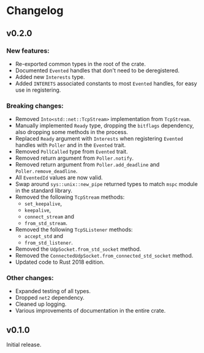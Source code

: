 # Changelog

## v0.2.0

### New features:

 * Re-exported common types in the root of the crate.
 * Documented `Evented` handles that don't need to be deregistered.
 * Added new `Interests` type.
 * Added `INTERETS` associated constants to most `Evented` handles, for easy use
   in registering.

### **Breaking** changes:

 * Removed `Into<std::net::TcpStream>` implementation from `TcpStream`.
 * Manually implemented `Ready` type, dropping the `bitflags` dependency, also
   dropping some methods in the process.
 * Replaced `Ready` argument with `Interests` when registering `Evented` handles
   with `Poller` and in the `Evented` trait.
 * Removed `PollCalled` type from `Evented` trait.
 * Removed return argument from `Poller.notify`.
 * Removed return argument from `Poller.add_deadline` and `Poller.remove_deadline`.
 * All `EventedId` values are now valid.
 * Swap around `sys::unix::new_pipe` returned types to match `mspc` module in
   the standard library.
 * Removed the following `TcpStream` methods:
    - `set_keepalive`,
    - `keepalive`,
    - `connect_stream` and
    - `from_std_stream`.
 * Removed the following `TcpSListener` methods:
    - `accept_std` and
    - `from_std_listener`.
 * Removed the `UdpSocket.from_std_socket` method.
 * Removed the `ConnectedUdpSocket.from_connected_std_socket` method.
 * Updated code to Rust 2018 edition.

### Other changes:

 * Expanded testing of all types.
 * Dropped `net2` dependency.
 * Cleaned up logging.
 * Various improvements of documentation in the entire crate.

## v0.1.0

Initial release.

